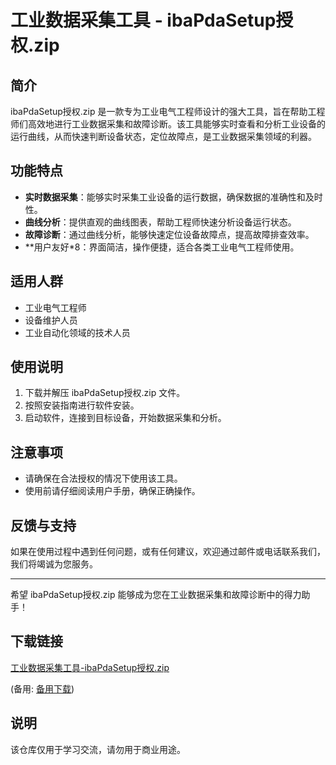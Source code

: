 # 工业数据采集工具 - ibaPdaSetup授权.zip

## 简介
ibaPdaSetup授权.zip 是一款专为工业电气工程师设计的强大工具，旨在帮助工程师们高效地进行工业数据采集和故障诊断。该工具能够实时查看和分析工业设备的运行曲线，从而快速判断设备状态，定位故障点，是工业数据采集领域的利器。

## 功能特点
- **实时数据采集**：能够实时采集工业设备的运行数据，确保数据的准确性和及时性。
- **曲线分析**：提供直观的曲线图表，帮助工程师快速分析设备运行状态。
- **故障诊断**：通过曲线分析，能够快速定位设备故障点，提高故障排查效率。
- **用户友好*8：界面简洁，操作便捷，适合各类工业电气工程师使用。

## 适用人群
- 工业电气工程师
- 设备维护人员
- 工业自动化领域的技术人员

## 使用说明
1. 下载并解压 ibaPdaSetup授权.zip 文件。
2. 按照安装指南进行软件安装。
3. 启动软件，连接到目标设备，开始数据采集和分析。

## 注意事项
- 请确保在合法授权的情况下使用该工具。
- 使用前请仔细阅读用户手册，确保正确操作。

## 反馈与支持
如果在使用过程中遇到任何问题，或有任何建议，欢迎通过邮件或电话联系我们，我们将竭诚为您服务。

---

希望 ibaPdaSetup授权.zip 能够成为您在工业数据采集和故障诊断中的得力助手！

## 下载链接
[工业数据采集工具-ibaPdaSetup授权.zip](https://pan.quark.cn/s/2e4efad9a3ff) 

(备用: [备用下载](https://pan.baidu.com/s/1JN7WSc7l7u_-HkqmiYyJcQ?pwd=1234))

## 说明

该仓库仅用于学习交流，请勿用于商业用途。
